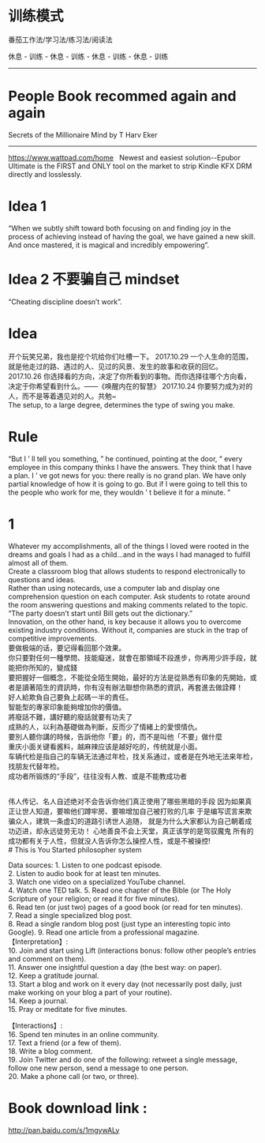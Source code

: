 
# 训练模式
番茄工作法/学习法/练习法/阅读法

休息 - 训练 - 休息 - 训练 - 休息 - 训练 - 休息 - 训练 

-----------------------------------------

# People Book recommed again and again
Secrets of the Millionaire Mind by T Harv Eker

-----------------------------------------
https://www.wattpad.com/home   
Newest and easiest solution--Epubor Ultimate is the FIRST and ONLY tool on the market to strip Kindle KFX DRM directly and losslessly.  <br/>
# Idea 1
“When we subtly shift toward both focusing on and finding joy in the process of achieving instead of having the goal, we have gained a new skill. And once mastered, it is magical and incredibly empowering”.
# Idea 2 不要骗自己 mindset
“Cheating discipline doesn’t work”. 
# Idea 
开个玩笑兄弟，我也是挖个坑给你们吐槽一下。
2017.10.29 一个人生命的范围，就是他走过的路、遇过的人、见过的风景、发生的故事和收获的回忆。
2017.10.26 你选择看的方向，决定了你所看到的事物。而你选择往哪个方向看，决定于你希望看到什么。——《唤醒内在的智慧》
2017.10.24 你要努力成为对的人，而不是等着遇见对的人。共勉~  
The setup, to a large degree, determines the type of
swing you make. <br/>
# Rule
“But I ’ ll tell you something, ” he continued, pointing at the
door, “ every employee in this company thinks I have the answers.
They think that I have a plan. I ’ ve got news for you: there really is
no grand plan. We have only partial knowledge of how it is going
to go. But if I were going to tell this to the people who work for
me, they wouldn ’ t believe it for a minute. ”

# 1
Whatever my accomplishments, all of the
things I loved were rooted in the dreams and goals I had as a child…and
in the ways I had managed to fulfill almost all of them. <br/>
Create a classroom blog that allows students to respond electronically to
questions and ideas.<br/>
Rather than using notecards, use a computer lab and display one comprehension question on each computer. Ask students to rotate around the room answering questions and making comments related to the topic.<br/>
“The party doesn’t start until Bill gets out the dictionary.”<br/>
Innovation, on the other hand, is key because it allows you to overcome existing industry conditions. Without it, companies are stuck in the trap of competitive improvements.<br/>
要做极端的话，要记得看回那个效果。<br/>
你只要對任何一種學問、技能癡迷，就會在那領域不段進步，你再用少許手段，就能把你所知的，變成錢 <br/>
要把握好一個概念，不能從全陌生開始，最好的方法是從熟悉有印象的先開始，或者是讀著陌生的資訊時，你有沒有辦法聯想你熟悉的資訊，再套進去做詮釋！<br/>
好人給欺負自己要負上起碼一半的責任。<br/>
智能型的專家印象能夠增加你的價值。 <br/>
將廢話不難，講好聽的廢話就要有功夫了 <br/>
成熟的人，以利為基礎做為判斷，反而少了情緒上的愛恨情仇。 <br/>
要別人聽你講的時候，告訴他你「要」的，而不是叫他「不要」做什麼<br/>
重庆小面关键看酱料，越麻辣应该是越好吃的，传统就是小面。 <br/>
车辆代检是指自己的车辆无法通过年检，找关系通过，或者是在外地无法来年检，找朋友代替年检。<br/>
成功者所锻炼的“手段”，往往没有人教、或是不能教成功者<br/>

<br/>
伟人传记、名人自述绝对不会告诉你他们真正使用了哪些黑暗的手段
因为如果真正让世人知道，要嘛他们蹲牢房、要嘛增加自己被打败的几率
于是编写谎言来欺骗众人，建筑一条虚幻的道路引诱世人追随，
就是为什么大家都认为自己朝着成功迈进，却永远徒劳无功！
心地善良不会上天堂，真正该学的是驾驭魔鬼
所有的成功都有关于人性，但就没人告诉你怎么操控人性，或是不被操控! <br/>
# This is You Started philosopher system

Data sources: 1. Listen to one podcast episode. 
<br/>2. Listen to audio book for at least ten minutes.
<br/>3. Watch one video on a specialized YouTube channel.<br/>
4. Watch one TED talk. 5. Read one chapter of the Bible (or The Holy Scripture of your religion; or read it for five minutes). <br/>
6. Read ten (or just two) pages of a good book (or read for ten minutes). <br/>
7. Read a single specialized blog post. <br/>
8. Read a single random blog post (just type an interesting topic into Google). 9. Read one article from a professional magazine. 
<br/>
【Interpretation】:<br/>
10. Join and start using Lift (interactions bonus: follow other people’s entries and comment on them). 
<br/>
11. Answer one insightful question a day (the best way: on paper). <br/>
12. Keep a gratitude journal. <br/>
13. Start a blog and work on it every day (not necessarily post daily, just make working on your blog a part of your routine).<br/>
14. Keep a journal. <br/>
15. Pray or meditate for five minutes. 
<br/>

【Interactions】: 
<br/>
16. Spend ten minutes in an online community. <br/>
17. Text a friend (or a few of them).<br/>
18. Write a blog comment. <br/>
19. Join Twitter and do one of the following: retweet a single message, follow one new person, send a message to one person. 
<br/>20. Make a phone call (or two, or three). 
<br/>

# Book download link :
http://pan.baidu.com/s/1mgywALy 
